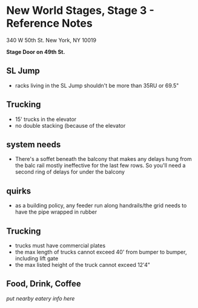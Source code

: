 # New World Stages, Stage 3 - Reference Notes
340 W 50th St.
New York, NY 10019

**Stage Door on 49th St.**

## SL Jump
* racks living in the SL Jump shouldn't be more than 35RU or 69.5"

## Trucking
* 15' trucks in the elevator
* no double stacking (because of the elevator

## system needs
* There's a soffet beneath the balcony that makes any delays hung from the balc rail mostly ineffective for the last few rows. So you'll need a second ring of delays for under the balcony

## quirks
* as a building policy, any feeder run along handrails/the grid needs to have the pipe wrapped in rubber

## Trucking
* trucks must have commercial plates
* the max length of trucks cannot exceed 40' from bumper to bumper, including lift gate
* the max listed height of the truck cannot exceed 12'4"

## Food, Drink, Coffee
*put nearby eatery info here*
